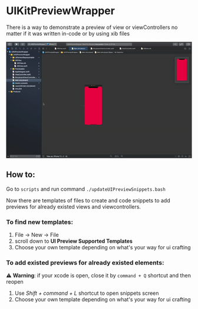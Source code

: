 # UIKitPreviewWrapper
There is a way to demonstrate a preview of view or viewControllers no matter if it was written in-code or by using xib files

![Preview's GIF](Example/previewExamples.gif)


## How to:

Go to `scripts` and run command `./updateUIPreviewSnippets.bash`

Now there are templates of files to create and code snippets to add previews for already existed views and viewcontrollers.

### To find new templates:
1. File -> New -> File 
2. scroll down to **UI Preview Supported Templates**
3. Choose your own template depending on what's your way for ui crafting

### To add existed previews for already existed elements:
⚠️ **Warning**: if your xcode is open, close it by `command + Q` shortcut and then reopen

1. Use  *Shift + command + L* shortcut to open snippets screen
2. Choose your own template depending on what's your way for ui crafting
